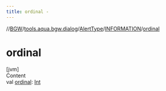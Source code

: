 ```yaml
---
title: ordinal -
---
```

//[BGW](../../../../index.md)/[tools.aqua.bgw.dialog](../../index.md)/[AlertType](../index.md)/[INFORMATION](index.md)/[ordinal](ordinal.md)



# ordinal  
[jvm]  
Content  
val [ordinal](ordinal.md): [Int](https://kotlinlang.org/api/latest/jvm/stdlib/kotlin/-int/index.html)  



